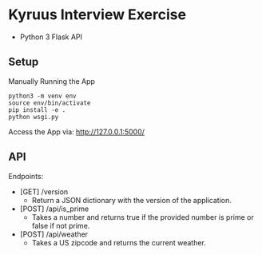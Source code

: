 # Kyruus Interview Exercise
* Python 3 Flask API

## Setup
Manually Running the App
```
python3 -m venv env
source env/bin/activate
pip install -e .
python wsgi.py
```
Access the App via: http://127.0.0.1:5000/ 


## API
Endpoints:

* [GET] /version
    * Return a JSON dictionary with the version of the application.
* [POST] /api/is_prime 
    * Takes a number and returns true if the provided number is prime or false if not prime.
* [POST] /api/weather 
    * Takes a US zipcode and returns the current weather. 
    